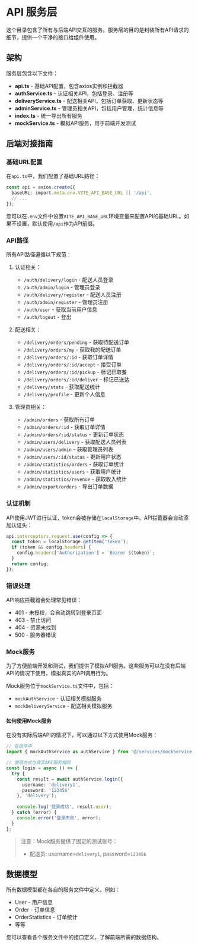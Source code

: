 # API 服务层

这个目录包含了所有与后端API交互的服务。服务层的目的是封装所有API请求的细节，提供一个干净的接口给组件使用。

## 架构

服务层包含以下文件：

- **api.ts** - 基础API配置，包含axios实例和拦截器
- **authService.ts** - 认证相关API，包括登录、注册等
- **deliveryService.ts** - 配送相关API，包括订单获取、更新状态等
- **adminService.ts** - 管理员相关API，包括用户管理、统计信息等
- **index.ts** - 统一导出所有服务
- **mockService.ts** - 模拟API服务，用于前端开发测试

## 后端对接指南

### 基础URL配置

在`api.ts`中，我们配置了基础URL路径：

```typescript
const api = axios.create({
  baseURL: import.meta.env.VITE_API_BASE_URL || '/api',
  // ...
});
```

您可以在`.env`文件中设置`VITE_API_BASE_URL`环境变量来配置API的基础URL。如果不设置，默认使用`/api`作为API前缀。

### API路径

所有API路径遵循以下规范：

1. 认证相关：
   - `/auth/delivery/login` - 配送人员登录
   - `/auth/admin/login` - 管理员登录
   - `/auth/delivery/register` - 配送人员注册
   - `/auth/admin/register` - 管理员注册
   - `/auth/user` - 获取当前用户信息
   - `/auth/logout` - 登出

2. 配送相关：
   - `/delivery/orders/pending` - 获取待配送订单
   - `/delivery/orders/my` - 获取我的配送订单
   - `/delivery/orders/:id` - 获取订单详情
   - `/delivery/orders/:id/accept` - 接受订单
   - `/delivery/orders/:id/pickup` - 标记已取餐
   - `/delivery/orders/:id/deliver` - 标记已送达
   - `/delivery/stats` - 获取配送统计
   - `/delivery/profile` - 更新个人信息

3. 管理员相关：
   - `/admin/orders` - 获取所有订单
   - `/admin/orders/:id` - 获取订单详情
   - `/admin/orders/:id/status` - 更新订单状态
   - `/admin/users/delivery` - 获取配送人员列表
   - `/admin/users/admin` - 获取管理员列表
   - `/admin/users/:id/status` - 更新用户状态
   - `/admin/statistics/orders` - 获取订单统计
   - `/admin/statistics/users` - 获取用户统计
   - `/admin/statistics/revenue` - 获取收入统计
   - `/admin/export/orders` - 导出订单数据

### 认证机制

API使用JWT进行认证，token会被存储在`localStorage`中。API拦截器会自动添加认证头：

```typescript
api.interceptors.request.use(config => {
  const token = localStorage.getItem('token');
  if (token && config.headers) {
    config.headers['Authorization'] = `Bearer ${token}`;
  }
  return config;
});
```

### 错误处理

API响应拦截器会处理常见错误：

- 401 - 未授权，会自动跳转到登录页面
- 403 - 禁止访问
- 404 - 资源未找到
- 500 - 服务器错误

### Mock服务

为了方便前端开发和测试，我们提供了模拟API服务。这些服务可以在没有后端API的情况下使用，模拟真实的API调用行为。

Mock服务位于`mockService.ts`文件中，包括：

- `mockAuthService` - 认证相关模拟服务
- `mockDeliveryService` - 配送相关模拟服务

#### 如何使用Mock服务

在没有实际后端API的情况下，可以通过以下方式使用Mock服务：

```typescript
// 在组件中
import { mockAuthService as authService } from '@/services/mockService';

// 使用方式与真实API服务相同
const login = async () => {
  try {
    const result = await authService.login({
      username: 'delivery1',
      password: '123456'
    }, 'delivery');
    
    console.log('登录成功', result.user);
  } catch (error) {
    console.error('登录失败', error);
  }
};
```

> 注意：Mock服务提供了固定的测试账号：
> - 配送员: username=`delivery1`, password=`123456`
## 数据模型

所有数据模型都在各自的服务文件中定义，例如：

- User - 用户信息
- Order - 订单信息
- OrderStatistics - 订单统计
- 等等

您可以查看各个服务文件中的接口定义，了解前端所需的数据结构。 